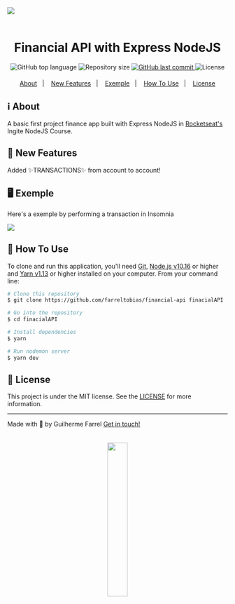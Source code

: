 <img style="margin-bottom: 4%" src="https://i.imgur.com/udKjyNa.png"/>

<h1 align="center">
  Financial API with Express NodeJS
</h1>

<p align="center" style="margin-bottom: 4%">
  <img alt="GitHub top language" src="https://img.shields.io/github/languages/top/farreltobias/financial-api.svg">

  <!-- <a href="https://www.codacy.com/gh/farreltobias/financial-api/dashboard?utm_source=github.com&amp;utm_medium=referral&amp;utm_content=farreltobias/financial-api&amp;utm_campaign=Badge_Grade">
    <img src="https://app.codacy.com/project/badge/Grade/fe3f0a2c25cb4b8eb791882eddd19394"/>
  </a> -->

  <img alt="Repository size" src="https://img.shields.io/github/repo-size/farreltobias/financial-api.svg">

  <a href="https://github.com/farreltobias/financial-api/commits/master">
    <img alt="GitHub last commit" src="https://img.shields.io/github/last-commit/farreltobias/financial-api.svg">
  </a>

  <!-- <a href="https://github.com/farreltobias/financial-api/issues">
    <img alt="Repository issues" src="https://img.shields.io/github/issues/farreltobias/financial-api.svg">
  </a> -->

  <img alt="License" src="https://img.shields.io/github/license/farreltobias/financial-api.svg">
</p>

<p align="center">
  <a href="#information_source-about">About</a>&nbsp;&nbsp;&nbsp;|&nbsp;&nbsp;&nbsp;
  <a href="#muscle-new-features">New Features</a>&nbsp;&nbsp;&nbsp;|&nbsp;&nbsp;&nbsp;
  <a href="#desktop_computer-exemple">Exemple</a>&nbsp;&nbsp;&nbsp;|&nbsp;&nbsp;&nbsp;
  <a href="#thinking-how-to-use">How To Use</a>&nbsp;&nbsp;&nbsp;|&nbsp;&nbsp;&nbsp;
  <a href="#memo-license">License</a>
</p>

## :information_source: About

A basic first project finance app built with Express NodeJS in [Rocketseat's](https://rocketseat.com.br/) Ingite NodeJS Course.

## :muscle: New Features

Added :sparkles:TRANSACTIONS:sparkles: from account to account!

## :desktop_computer: Exemple

Here's a exemple by performing a transaction in Insomnia

<img src="https://i.imgur.com/g5Y7xHK.gif"/>

## :thinking: How To Use

To clone and run this application, you'll need [Git](https://git-scm.com), [Node.js v10.16][nodejs] or higher and [Yarn v1.13][yarn] or higher installed on your computer. From your command line:

```bash
# Clone this repository
$ git clone https://github.com/farreltobias/financial-api finacialAPI

# Go into the repository
$ cd finacialAPI

# Install dependencies
$ yarn

# Run nodemon server
$ yarn dev
```

## :memo: License
This project is under the MIT license. See the [LICENSE](https://github.com/farreltobias/financial-api/blob/master/LICENSE) for more information.

---

Made with :yellow_heart: by Guilherme Farrel [Get in touch!](https://www.linkedin.com/in/farreltobias/)

<p align="center">
  <img style="margin-top: 4%;" width="30%" src="https://i.imgur.com/hYfYcOE.png"/>
</p>

[nodejs]: https://nodejs.org/
[yarn]: https://yarnpkg.com/

